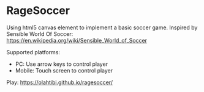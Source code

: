 # RageSoccer
Using html5 canvas element to implement a basic soccer game.
Inspired by Sensible World Of Soccer: https://en.wikipedia.org/wiki/Sensible_World_of_Soccer

Supported platforms:
- PC: Use arrow keys to control player
- Mobile: Touch screen to control player

Play:
https://olahtibi.github.io/ragesoccer/
